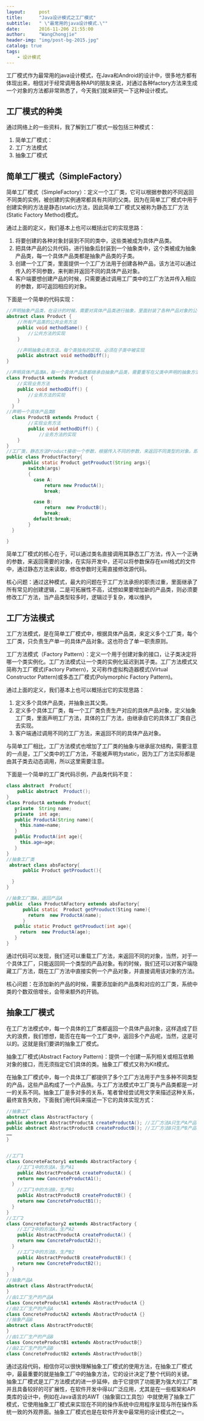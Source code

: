```yaml
---
layout:     post
title:      "Java设计模式之工厂模式"
subtitle:   " \"最常用的java设计模式.\""
date:       2016-11-206 21:55:00
author:     "WangChongjie"
header-img: "img/post-bg-2015.jpg"
catalog: true
tags:
    - 设计模式
---
```

工厂模式作为最常用的java设计模式，在Java和Android的设计中，很多地方都有体现出来，相信对于经常调用各种API的朋友来说，对通过各种factory方法来生成一个对象的方法都非常熟悉了，今天我们就来研究一下这种设计模式。


## 工厂模式的种类

通过网络上的一些资料，我了解到工厂模式一般包括三种模式：
1. 简单工厂模式：
2. 工厂方法模式
3. 抽象工厂模式

## 简单工厂模式（SimpleFactory）

简单工厂模式（SimpleFactory）：定义一个工厂类，它可以根据参数的不同返回不同类的实例，被创建的实例通常都具有共同的父类。因为在简单工厂模式中用于创建实例的方法是静态(static)方法，因此简单工厂模式又被称为静态工厂方法(Static Factory Method)模式。

通过上面的定义，我们基本上也可以概括出它的实现思路：

1. 将要创建的各种对象封装到不同的类中，这些类被成为具体产品类。
2. 把具体产品的公共代码，进行抽象后封装到一个抽象类中，这个类被成为抽象产品类，每一个具体产品类都是抽象产品类的子类。
3. 创建一个工厂类，里面提供一个工厂方法用于创建各种产品，该方法可以通过传入的不同参数，来判断并返回不同的具体产品对象。
4. 客户端要想创建产品的时候，只需要通过调用工厂类中的工厂方法并传入相应的参数，即可返回相应的对象。

下面是一个简单的代码实现：

```java
//声明抽象产品类，在设计的时候，需要对具体产品类进行抽象，里面封装了各种产品对象的公有方法。
abstract class Product {  
    //所有产品类的公共业务方法  
    public void methodSame() {  
        //公共方法的实现  
    }  

    //声明抽象业务方法，每个类独有的实现，必须在子类中被实现  
    public abstract void methodDiff();  
}

//声明具体产品类A，每一个具体产品类都继承自抽象产品类，需要重写在父类中声明的抽象方法。
class ProductA extends Product {  
    //实现业务方法  
    public void methodDiff() {  
        //业务方法的实现  
    }  
  }
//声明一个具体产品类B
  class ProductB extends Product {  
        //实现业务方法  
        public void methodDiff() {  
            //业务方法的实现  
    }  
}
//工厂类，静态方法Product接收一个参数，根据传入不同的参数，来返回不同类型的对象。即不同的产品
public class ProductFactory{
      public static Product getProuduct(String args){
        switch(args)
        {
          case A:
              return new ProductA();
              break;

          case B:
              return  new ProductB();  
              break;
          default:break;
        }
  }

}
```
简单工厂模式的核心在于，可以通过类名直接调用其静态工厂方法，传入一个正确的参数，来返回需要的对象，在实际开发中，还可以将参数保存在xml格式的文件中，通过静态方法来读取，修改参数时无需直接修改源代码。

核心问题：通过这种模式，最大的问题在于工厂方法承担的职责过重，里面继承了所有常见的创建逻辑，二是可拓展性不高，试想如果要增加新的产品类，则必须要修改工厂方法，当产品类型较多时，逻辑过于复杂，难以维护。




## 工厂方法模式

工厂方法模式，是在简单工厂模式中，根据具体产品类，来定义多个工厂类，每个工厂类，只负责生产单一的具体产品对象。这也符合了单一职责原则。

工厂方法模式（Factory Pattern）：定义一个用于创建对象的接口，让子类决定将哪一个类实例化。工厂方法模式让一个类的实例化延迟到其子类。工厂方法模式又简称为工厂模式(Factory Pattern)，又可称作虚拟构造器模式(Virtual Constructor Pattern)或多态工厂模式(Polymorphic Factory Pattern)。

通过上面的定义，我们基本上也可以概括出它的实现思路：

1. 定义多个具体产品类，并抽象出其父类。
2. 定义多个具体工厂类，每一个工厂类负责生产对应的具体产品对象，定义抽象工厂类，里面声明工厂方法，具体的工厂方法，由继承自它的具体工厂类自己去实现。
3. 客户端通过调用不同的工厂方法，来返回不同的具体产品对象。

与简单工厂相比，工厂方法模式也增加了工厂类的抽象与继承层次结构，需要注意的一点是，工厂父类中的工厂方法，不能被声明为static，因为工厂方法实际都是由其子类去动态调用，所以这里需要注意。

下面是一个简单的工厂类代码示例，产品类代码不变：

```java
class abstract  Product{
    public abstract  Product();
}
class ProductA extends Product{
   private  String name;
   private  int age;
   public ProductA(String name){
     this.name=name;
   }
   public ProductA(int age){
     this.age=age;
   }
}
//抽象工厂类
 abstract class absFactory{
      public Product getProuduct(){

  }        
}

//抽象工厂类A，返回产品A
public  class ProductAFactory extends absFactory{
      public static  Product getProuduct(Sting name){
        return  new ProductA(name);      
      }        
   public static Product getProuduct(int age){
     return  new ProductA(age);
   }
}
```
通过代码可以发现，我们还可以重载工厂方法，来返回不同的对象，当然，对于一个具体工厂，只能返回同一个类型的产品对象。有的时候，我们还可以对客户端隐藏工厂方法，既在工厂方法中直接实例一个产品对象，并直接调用该对象的方法。

核心问题：在添加新的产品的时候，需要添加新的产品类和对应的工厂类，系统中类的个数双倍增长，会带来额外的开销。

## 抽象工厂模式

在工厂方法模式中，每一个具体的工厂类都返回一个具体产品对象，这样造成了巨大的浪费，我们想想，能否在在每一个工厂类中，返回多个产品呢，当然，这是可以的。这就是我们要讲的抽象工厂模式。

抽象工厂模式(Abstract Factory Pattern)：提供一个创建一系列相关或相互依赖对象的接口，而无须指定它们具体的类。抽象工厂模式又称为Kit模式。

在抽象工厂模式中，每一个具体工厂都提供了多个工厂方法用于产生多种不同类型的产品，这些产品构成了一个产品族。与工厂方法模式中工厂类与产品类都是一对一的关系不同。抽象工厂是多对多的关系，笔者曾经尝试用文字来描述这种关系，最终宣告失败，下面我们用代码来描述一下它的具体实现方式：

```java
//抽象工厂
abstract class AbstractFactory {  
public abstract AbstractProductA createProductA(); //工厂方法A只生产A产品
public abstract AbstractProductB createProductB(); //工厂方法B只生产B产品
……  
}


//工厂1
class ConcreteFactory1 extends AbstractFactory {  
    //工厂1中的方法A，生产A1
    public AbstractProductA createProductA() {  
    return new ConcreteProductA1();  
  }  
    //工厂1中的方法B，生产B1
    public AbstractProductB createProductB() {  
    return new ConcreteProductB1();  
  }  
}
//工厂2
class ConcreteFactory2 extends AbstractFactory {  
    //工厂2中的方法A，生产A2
    public AbstractProductA createProductA() {  
    return new ConcreteProductA2();  
  }  
    //工厂2中的方法B，生产B2  
    public AbstractProductB createProductB() {  
    return new ConcreteProductB2();  
  }  
}
//抽象产品A
abstract class AbstractProductA{  
}
//由1工厂生产的产品A
class ConcreteProductA1 extends AbstractProductA {}
//由2工厂生产的产品A  
class ConcreteProductA2 extends AbstractProductA {}
//抽象产品B
abstract class AbstractProductB{  
}
//由1工厂生产的产品B
class ConcreteProductB1 extends AbstractProductB{}
//由2工厂生产的产品B
class ConcreteProductB2 extends AbstractProductB{}  
```

通过这段代码，相信你可以很快理解抽象工厂模式的使用方法，在抽象工厂模式中，最最重要的就是抽象工厂中的抽象方法，它的设计决定了整个代码的关键。
抽象工厂模式是工厂方法模式的进一步延伸，由于它提供了功能更为强大的工厂类并且具备较好的可扩展性，在软件开发中得以广泛应用，尤其是在一些框架和API类库的设计中，例如在Java语言的AWT（抽象窗口工具包）中就使用了抽象工厂模式，它使用抽象工厂模式来实现在不同的操作系统中应用程序呈现与所在操作系统一致的外观界面。抽象工厂模式也是在软件开发中最常用的设计模式之一。
